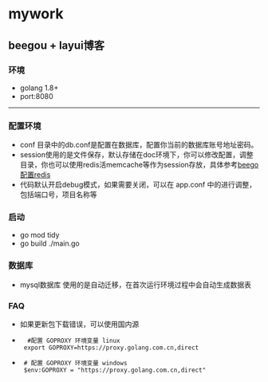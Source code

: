 # mywork

beegou + layui博客 
---
### 环境
+ golang 1.8+
+ port:8080
---


### 配置环境
- conf 目录中的db.conf是配置在数据库，配置你当前的数据库账号地址密码。
- session使用的是文件保存，默认存储在doc环境下，你可以修改配置，调整目录，你也可以使用redis活memcache等作为session存放，具体参考[beego配置redis](https://beego.me/docs/module/session.md)
- 代码默认开启debug模式，如果需要关闭，可以在 app.conf 中的进行调整，包括端口号，项目名称等

### 启动
+ go mod tidy 
+ go build ./main.go

### 数据库

- mysql数据库 使用的是自动迁移，在首次运行环境过程中会自动生成数据表

### FAQ
 + 如果更新包下载错误，可以使用国内源
 + ```shell
     #配置 GOPROXY 环境变量 linux
    export GOPROXY=https://proxy.golang.com.cn,direct
   ```
 + ```shell
    # 配置 GOPROXY 环境变量 windows
    $env:GOPROXY = "https://proxy.golang.com.cn,direct"
    ```
